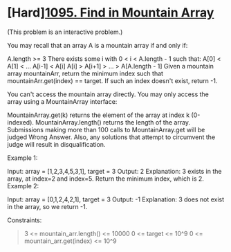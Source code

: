 # [Hard][1095. Find in Mountain Array](https://leetcode.com/problems/letter-tile-possibilities/)

(This problem is an interactive problem.)

You may recall that an array A is a mountain array if and only if:

A.length >= 3
There exists some i with 0 < i < A.length - 1 such that:
A[0] < A[1] < ... A[i-1] < A[i]
A[i] > A[i+1] > ... > A[A.length - 1]
Given a mountain array mountainArr, return the minimum index such that mountainArr.get(index) == target.  If such an index doesn't exist, return -1.

You can't access the mountain array directly.  You may only access the array using a MountainArray interface:

MountainArray.get(k) returns the element of the array at index k (0-indexed).
MountainArray.length() returns the length of the array.
Submissions making more than 100 calls to MountainArray.get will be judged Wrong Answer.  Also, any solutions that attempt to circumvent the judge will result in disqualification.

Example 1:

Input: array = [1,2,3,4,5,3,1], target = 3
Output: 2
Explanation: 3 exists in the array, at index=2 and index=5. Return the minimum index, which is 2.
Example 2:

Input: array = [0,1,2,4,2,1], target = 3
Output: -1
Explanation: 3 does not exist in the array, so we return -1.

Constraints:

> 3 <= mountain_arr.length() <= 10000
> 0 <= target <= 10^9
> 0 <= mountain_arr.get(index) <= 10^9
